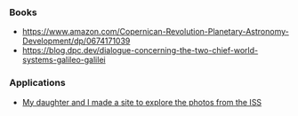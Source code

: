 ### Books

- https://www.amazon.com/Copernican-Revolution-Planetary-Astronomy-Development/dp/0674171039
- https://blog.dpc.dev/dialogue-concerning-the-two-chief-world-systems-galileo-galilei

### Applications

- [My daughter and I made a site to explore the photos from the ISS](https://news.ycombinator.com/item?id=23519439)
